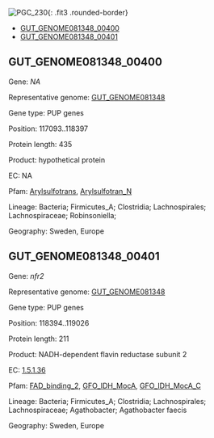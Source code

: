 ![PGC_230](../static/images/Clusters_figure/PGC_230.jpg){: .fit3 .rounded-border}

<ul id="myTab" class="nav nav-tabs">
  <li class="active">
        <a href="#tab1" data-toggle="tab">GUT_GENOME081348_00400</a>
  </li>
<li><a href="#tab2" data-toggle="tab">GUT_GENOME081348_00401</a></li>
</ul>

<div id="myTabContent" class="tab-content">
  <div class="tab-pane fade in active" id="tab1">

<h2 id="GUT_GENOME081348_00400">GUT_GENOME081348_00400</h2>
<p>Gene: <em>NA</em>
<p>Representative genome: <a href="https://www.ebi.ac.uk/metagenomics/genomes/MGYG-HGUT-01063">GUT_GENOME081348</a></p>
<p>Gene type: PUP genes</p>
<p>Position: 117093..118397</p>
<p>Protein length: 435</p>
<p>Product: hypothetical protein</p>
<p>EC: NA</p>
<p>Pfam: <a href="http://pfam.xfam.org/family/Arylsulfotrans">Arylsulfotrans</a>, <a href="http://pfam.xfam.org/family/Arylsulfotran_N">Arylsulfotran_N</a></p>
<p>Lineage: Bacteria; Firmicutes_A; Clostridia; Lachnospirales; Lachnospiraceae; Robinsoniella; </p>
<p>Geography: Sweden, Europe</p>
  </div>

  <div class="tab-pane fade" id="tab2">

<h2 id="GUT_GENOME081348_00401">GUT_GENOME081348_00401</h2>
<p>Gene: <em>nfr2</em></p>
<p>Representative genome: <a href="https://www.ebi.ac.uk/metagenomics/genomes/MGYG-HGUT-03694">GUT_GENOME081348</a></p>
<p>Gene type: PUP genes</p>
<p>Position: 118394..119026</p>
<p>Protein length: 211</p>
<p>Product: NADH-dependent flavin reductase subunit 2</p>
<p>EC: <a href="https://www.brenda-enzymes.org/enzyme.php?ecno=1.5.1.36">1.5.1.36</a></p>
<p>Pfam: <a href="http://pfam.xfam.org/family/FAD_binding_2">FAD_binding_2</a>, <a href="http://pfam.xfam.org/family/GFO_IDH_MocA">GFO_IDH_MocA</a>, <a href="http://pfam.xfam.org/family/GFO_IDH_MocA_C">GFO_IDH_MocA_C</a></p>
<p>Lineage: Bacteria; Firmicutes_A; Clostridia; Lachnospirales; Lachnospiraceae; Agathobacter; Agathobacter faecis</p>
<p>Geography: Sweden, Europe</p>

  </div>
</div>
